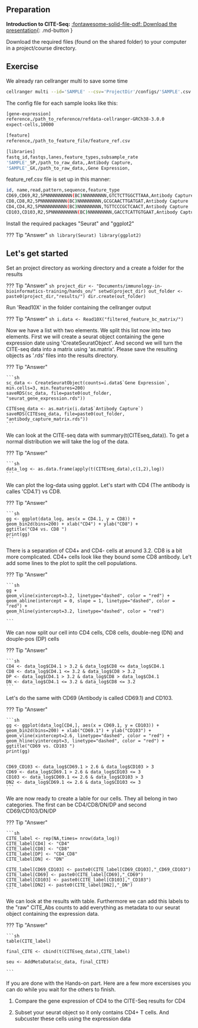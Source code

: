 ## Preparation

**Introduction to CITE-Seq:**
[:fontawesome-solid-file-pdf: Download the presentation](scripts/Introduction_to_CITESeq.pdf){: .md-button }

Download the required files (found on the shared folder) to your computer in a project/course directory. 

## Exercise
We already ran cellranger multi to save some time

```sh
cellranger multi --id='SAMPLE' --csv='ProjectDir'/configs/'SAMPLE'.csv
```
The config file for each sample looks like this:

```sh
[gene-expression]
reference,/path_to_reference/refdata-cellranger-GRCh38-3.0.0
expect-cells,10000

[feature]
reference,/path_to_feature_file/feature_ref.csv

[libraries]
fastq_id,fastqs,lanes,feature_types,subsample_rate
'SAMPLE'_SP,/path_to_raw_data,,Antibody Capture,
'SAMPLE'_GX,/path_to_raw_data,,Gene Expression,

```
feature_ref.csv file is set up in this manner:

```sh
id, name,read,pattern,sequence,feature_type
CD69,CD69,R2,5PNNNNNNNNNN(BC)NNNNNNNNN,GTCTCTTGGCTTAAA,Antibody Capture
CD8,CD8,R2,5PNNNNNNNNNN(BC)NNNNNNNNN,GCGCAACTTGATGAT,Antibody Capture
CD4,CD4,R2,5PNNNNNNNNNN(BC)NNNNNNNNN,TGTTCCCGCTCAACT,Antibody Capture
CD103,CD103,R2,5PNNNNNNNNNN(BC)NNNNNNNNN,GACCTCATTGTGAAT,Antibody Capture
```


Install the required packages "Seurat" and "ggplot2"

??? Tip "Answer"
    ```sh
    library(Seurat)
    library(ggplot2)
    ```


## Let's get started

Set an project directory as working directory and a create a folder for the results

??? Tip "Answer"
    ```sh
    project_dir <- "Documents/immunology-in-bioinformatics-training/hands_on/"
    setwd(project_dir)
    out_folder <- paste0(project_dir,"results/")
    dir.create(out_folder)
    ```


Run 'Read10X' in the folder containing the cellranger output

??? Tip "Answer"
    ```sh
    i.data <- Read10X("filtered_feature_bc_matrix/")
    ```


Now we have a list with two elements. We split this list now into two elements. 
First we will create a seurat object containing the gene expression date using 'CreateSeuratObject'. 
And second we will turn the CITE-seq data into a matrix using 'as.matrix'. 
Please save the resulting objects as '.rds' files into the results directory.


??? Tip "Answer"

    ```sh
    sc_data <- CreateSeuratObject(counts=i.data$`Gene Expression`, min.cells=3, min.features=200)
    saveRDS(sc_data, file=paste0(out_folder, "seurat_gene_expression.rds"))

    CITEseq_data <- as.matrix(i.data$`Antibody Capture`)
    saveRDS(CITEseq_data, file=paste0(out_folder, "antibody_capture_matrix.rds"))
    ```


We can look at the CITE-seq data with summary(t(CITEseq_data)). To get a normal distribution we will 
take the log of the data. 

??? Tip "Answer"

    ```sh
    data_log <- as.data.frame(apply(t(CITEseq_data),c(1,2),log))
    ```


We can plot the log-data using ggplot. Let's start with CD4 (The antibody is calles 'CD4.1') vs CD8.

??? Tip "Answer"

    ```sh
    gg <- ggplot(data_log, aes(x = CD4.1, y = CD8)) +
    geom_bin2d(bins=200) + xlab("CD4") + ylab("CD8") +
    ggtitle("CD4 vs. CD8 ")
    print(gg)
    ```


There is a separation of CD4+ and CD4- cells at around 3.2. CD8 is a bit more complicated. 
CD4+ cells look like they bound some CD8 antibody. Le't add some lines to the plot to split the cell populations.

??? Tip "Answer"

    ```sh
    gg + 
    geom_vline(xintercept=3.2, linetype="dashed", color = "red") +
    geom_abline(intercept = 0, slope = 1, linetype="dashed", color = "red") +
    geom_hline(yintercept=3.2, linetype="dashed", color = "red")

    ```

We can now split our cell into CD4 cells, CD8 cells, double-neg (DN) and douple-pos (DP) cells


??? Tip "Answer"

    ```sh
    CD4 <- data_log$CD4.1 > 3.2 & data_log$CD8 <= data_log$CD4.1
    CD8 <- data_log$CD4.1 <= 3.2 & data_log$CD8 > 3.2
    DP <- data_log$CD4.1 > 3.2 & data_log$CD8 > data_log$CD4.1
    DN <- data_log$CD4.1 <= 3.2 & data_log$CD8 <= 3.2
    ```

Let's do the same with CD69 (Antibody is called CD69.1) and CD103.


??? Tip "Answer"

    ```sh
    gg <- ggplot(data_log[CD4,], aes(x = CD69.1, y = CD103)) +
    geom_bin2d(bins=200) + xlab("CD69.1") + ylab("CD103") +
    geom_vline(xintercept=2.6, linetype="dashed", color = "red") +
    geom_hline(yintercept=3, linetype="dashed", color = "red") +
    ggtitle("CD69 vs. CD103 ")
    print(gg)


    CD69_CD103 <- data_log$CD69.1 > 2.6 & data_log$CD103 > 3
    CD69 <- data_log$CD69.1 > 2.6 & data_log$CD103 <= 3
    CD103 <- data_log$CD69.1 <= 2.6 & data_log$CD103 > 3
    DN2 <- data_log$CD69.1 <= 2.6 & data_log$CD103 <= 3
    ```

We are now ready to create a lable for our cells. They all belong in two categories. 
The first can be CD4/CD8/DN/DP and second CD69/CD103/DN/DP

??? Tip "Answer"

    ```sh
    CITE_label <- rep(NA,times= nrow(data_log))
    CITE_label[CD4] <- "CD4"
    CITE_label[CD8] <- "CD8"
    CITE_label[DP] <- "CD4_CD8"
    CITE_label[DN] <- "DN"

    CITE_label[CD69_CD103] <- paste0(CITE_label[CD69_CD103],"_CD69_CD103")
    CITE_label[CD69] <- paste0(CITE_label[CD69],"_CD69")
    CITE_label[CD103] <- paste0(CITE_label[CD103],"_CD103")
    CITE_label[DN2] <- paste0(CITE_label[DN2],"_DN")
    ```

We can look at the results with table. Furthermore we can add this labels to the "raw" 
CITE_Abs counts to add everything as metadata to our seurat object containing the expression data.

??? Tip "Answer"

    ```sh
    table(CITE_label)

    final_CITE <- cbind(t(CITEseq_data),CITE_label)

    seu <- AddMetaData(sc_data, final_CITE)

    ```

If you are done with the Hands-on part. Here are a few more excersises you can do while you wait for the others to finish.

1.  Compare the gene expression of CD4 to the CITE-Seq results for CD4

2.  Subset your seurat object so it only contains CD4+ T cells. And subcuster these cells using the expression data









